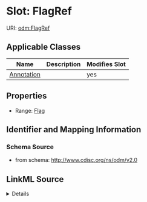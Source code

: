 # Slot: FlagRef

URI: [odm:FlagRef](http://www.cdisc.org/ns/odm/v2.0/FlagRef)



<!-- no inheritance hierarchy -->




## Applicable Classes

| Name | Description | Modifies Slot |
| --- | --- | --- |
[Annotation](Annotation.md) |  |  yes  |







## Properties

* Range: [Flag](Flag.md)





## Identifier and Mapping Information







### Schema Source


* from schema: http://www.cdisc.org/ns/odm/v2.0




## LinkML Source

<details>
```yaml
name: FlagRef
from_schema: http://www.cdisc.org/ns/odm/v2.0
rank: 1000
alias: FlagRef
domain_of:
- Annotation
range: Flag

```
</details>